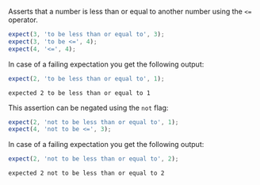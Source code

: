 Asserts that a number is less than or equal to another number using
the `<=` operator.


```javascript
expect(3, 'to be less than or equal to', 3);
expect(3, 'to be <=', 4);
expect(4, '<=', 4);
```

In case of a failing expectation you get the following output:

```javascript
expect(2, 'to be less than or equal to', 1);
```

```output
expected 2 to be less than or equal to 1
```

This assertion can be negated using the `not` flag:

```javascript
expect(2, 'not to be less than or equal to', 1);
expect(4, 'not to be <=', 3);
```

In case of a failing expectation you get the following output:

```javascript
expect(2, 'not to be less than or equal to', 2);
```

```output
expected 2 not to be less than or equal to 2
```
